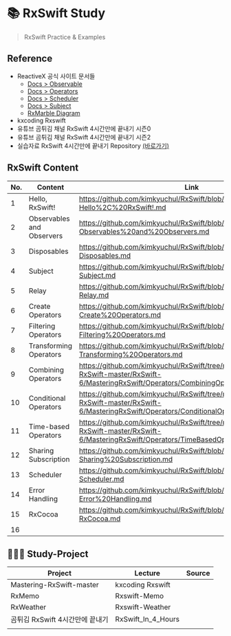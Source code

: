# 📚 RxSwift Study
> RxSwift Practice & Examples
> 

## Reference
- ReactiveX 공식 사이트 문서들
    - [Docs > Observable](http://reactivex.io/documentation/observable.html)
    - [Docs > Operators](http://reactivex.io/documentation/operators.html)
    - [Docs > Scheduler](http://reactivex.io/documentation/scheduler.html)
    - [Docs > Subject](http://reactivex.io/documentation/subject.html)
    - [RxMarble Diagram](https://rxmarbles.com/)
- kxcoding Rxswift
- 유튜브 곰튀김 채널 RxSwift 4시간만에 끝내기 시즌0
- 유튜브 곰튀김 채널 RxSwift 4시간만에 끝내기 시즌2
- 실습자료 RxSwift 4시간만에 끝내기 Repository [(바로가기)](https://github.com/iamchiwon/RxSwift_In_4_Hours)

## RxSwift Content

| No. | Content | Link |
| --- | --- | --- |
| 1 | Hello, RxSwift! | https://github.com/kimkyuchul/RxSwift/blob/main/Lecture/01-Hello%2C%20RxSwift!.md |
| 2 | Observables and Observers | https://github.com/kimkyuchul/RxSwift/blob/main/Lecture/02-Observables%20and%20Observers.md |
| 3 | Disposables | https://github.com/kimkyuchul/RxSwift/blob/main/Lecture/03-Disposables.md |
| 4 | Subject | https://github.com/kimkyuchul/RxSwift/blob/main/Lecture/04-Subject.md |
| 5 | Relay | https://github.com/kimkyuchul/RxSwift/blob/main/Lecture/05-Relay.md |
| 6 | Create Operators | https://github.com/kimkyuchul/RxSwift/blob/main/Lecture/06-Create%20Operators.md |
| 7 | Filtering Operators | https://github.com/kimkyuchul/RxSwift/blob/main/Lecture/07-Filtering%20Operators.md |
| 8 | Transforming Operators | https://github.com/kimkyuchul/RxSwift/blob/main/Lecture/08-Transforming%20Operators.md |
| 9 | Combining Operators | https://github.com/kimkyuchul/RxSwift/tree/main/Mastering-RxSwift-master/RxSwift-6/MasteringRxSwift/Operators/CombiningOperators |
| 10 | Conditional Operators | https://github.com/kimkyuchul/RxSwift/tree/main/Mastering-RxSwift-master/RxSwift-6/MasteringRxSwift/Operators/ConditionalOperators/amb.playground |
| 11 | Time-based Operators | https://github.com/kimkyuchul/RxSwift/tree/main/Mastering-RxSwift-master/RxSwift-6/MasteringRxSwift/Operators/TimeBasedOperators |
| 12 | Sharing Subscription | https://github.com/kimkyuchul/RxSwift/blob/main/Lecture/12-Sharing%20Subscription.md |
| 13 | Scheduler | https://github.com/kimkyuchul/RxSwift/blob/main/Lecture/13-Scheduler.md |
| 14 | Error Handling | https://github.com/kimkyuchul/RxSwift/blob/main/Lecture/14-Error%20Handling.md |
| 15 | RxCocoa | https://github.com/kimkyuchul/RxSwift/blob/main/Lecture/15-RxCocoa.md |
| 16 |  |  |

## 🧑🏻‍🎨 Study-Project 

| Project | Lecture | Source |
| --- | --- | --- |
| Mastering-RxSwift-master | kxcoding Rxswift |  |
| RxMemo | Rxswift-Memo |  |
| RxWeather | Rxswift-Weather |  |
|  곰튀김 RxSwift 4시간만에 끝내기 | RxSwift_In_4_Hours |  |
|  |  |  |
